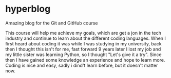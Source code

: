 # hyperblog
Amazing blog for the Git and GitHub course

This course will help me achieve my goals, which are get a jon in the tech industry and continue to learn about the different coding languages. When I first heard about coding it was while I was studying in my university, back then I thought this isn't for me, fast forward 9 years later I lost my job and my little sister was learning Python, so I thought "Let's give it a try". Since then I have gained some knowledge an experience and hope to learn more.
Coding is nice and easy, sadly i dind't learn before, but it doesn't matter now.